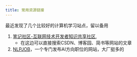 ```yaml
---
title: 常用资源链接
---
```

最近发现了几个比较好的计算机学习站点，留以备用

1. [笔记社区-互联网技术开发者知识共享社区](http://www.bijishequ.com/),
    - 在这边可以直接搜索CSDN、博客园、简书等网站的文章
2. [NLPJOB](http://www.nlpjob.com/)，一个专门发布AI方向职位的网站，大厂挺多的
